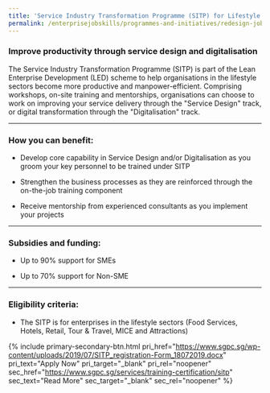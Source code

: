 ```yaml
---
title: 'Service Industry Transformation Programme (SITP) for Lifestyle Sectors'
permalink: /enterprisejobskills/programmes-and-initiatives/redesign-jobs/service-industry-transformation-programme--sitp--for-lifestyle-sectors/
---
```


### Improve productivity through service design and digitalisation

The Service Industry Transformation Programme (SITP) is part of the Lean Enterprise Development (LED) scheme to help organisations in the lifestyle sectors become more productive and manpower-efficient. Comprising workshops, on-site training and mentorships, organisations can choose to work on improving your service delivery through the "Service Design" track, or digital transformation through the "Digitalisation" track.

---

### How you can benefit:

- Develop core capability in Service Design and/or Digitalisation as you groom your key personnel to be trained under SITP

- Strengthen the business processes as they are reinforced through the on-the-job training component

- Receive mentorship from experienced consultants as you implement your projects

---

### Subsidies and funding:

- Up to 90% support for SMEs

- Up to 70% support for Non-SME

---

### Eligibility criteria:

- The SITP is for enterprises in the lifestyle sectors (Food Services, Hotels, Retail, Tour & Travel, MICE and Attractions)

{% include primary-secondary-btn.html pri_href="https://www.sgpc.sg/wp-content/uploads/2019/07/SITP_registration-Form_18072019.docx" pri_text="Apply Now" pri_target="_blank" pri_rel="noopener" sec_href="https://www.sgpc.sg/services/training-certification/sitp" sec_text="Read More" sec_target="_blank" sec_rel="noopener" %}

<script src="/jquery/resize-tables.js"></script>
